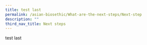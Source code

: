 ```yaml
---
title: test last
permalink: /asian-biosethic/What-are-the-next-steps/Next-step
description: ""
third_nav_title: Next steps
---
```



test last